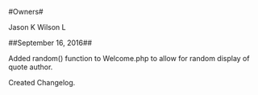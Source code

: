 #Owners#

Jason K
Wilson L

##September 16, 2016##

Added random() function to Welcome.php to allow for random display of quote author.

Created Changelog.
